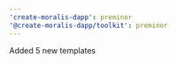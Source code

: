 ```yaml
---
'create-moralis-dapp': preminor
'@create-moralis-dapp/toolkit': preminor
---
```


Added 5 new templates
